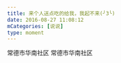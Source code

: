 ```yaml
---
title: 来个人送点吃的给我，我起不来(╯3╰)
date: 2016-08-27 11:08:12
mCategories: [说说]
type: moment
---
```


<div id="pics-20160827110812"></div>

<script>
var data = [
    {"link": "2016-08-27_000001.jpeg", "type": "shuoshuo"}
];
picsRender(data, "pics-20160827110812");
</script>

常德市华南社区
常德市华南社区
